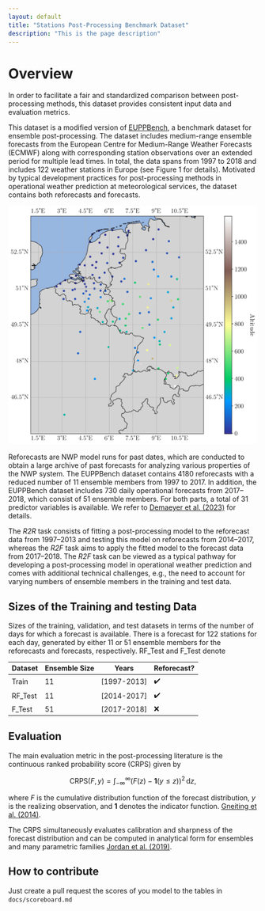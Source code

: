 ```yaml
---
layout: default
title: "Stations Post-Processing Benchmark Dataset"
description: "This is the page description"
---
```

# Overview

In order to facilitate a fair and standardized comparison between post-processing methods, this dataset provides consistent input data and evaluation metrics.

This dataset is a modified version of [EUPPBench](https://essd.copernicus.org/articles/15/2635/2023/), a benchmark dataset for ensemble post-processing. The dataset includes medium-range ensemble forecasts from the European Centre for Medium-Range Weather Forecasts (ECMWF) along with corresponding station observations over an extended period for multiple lead times. In total, the data spans from 1997 to 2018 and includes 122 weather stations in Europe (see Figure 1 for details). Motivated by typical development practices for post-processing methods in operational weather prediction at meteorological services, the dataset contains both reforecasts and forecasts.

![Figure 1: Weather Station included in this Dataset](figures/stations-1.png)

Reforecasts are NWP model runs for past dates, which are conducted to obtain a large archive of past forecasts for analyzing various properties of the NWP system. The EUPPBench dataset contains 4180 reforecasts with a reduced number of 11 ensemble members from 1997 to 2017. In addition, the EUPPBench dataset includes 730 daily operational forecasts from 2017–2018, which consist of 51 ensemble members. For both parts, a total of 31 predictor variables is available. We refer to [Demaeyer et al. (2023)](https://essd.copernicus.org/articles/15/2635/2023/) for details.

The *R2R* task consists of fitting a post-processing model to the reforecast data from 1997–2013 and testing this model on reforecasts from 2014–2017, whereas the *R2F* task aims to apply the fitted model to the forecast data from 2017–2018. The *R2F* task can be viewed as a typical pathway for developing a post-processing model in operational weather prediction and comes with additional technical challenges, e.g., the need to account for varying numbers of ensemble members in the training and test data.

## Sizes of the Training and testing Data

Sizes of the training, validation, and test datasets in terms of the number of days for which a forecast is available. There is a forecast for 122 stations for each day, generated by either 11 or 51 ensemble members for the reforecasts and forecasts, respectively. RF_Test and F_Test denote

| **Dataset** | **Ensemble Size** | **Years**   | **Reforecast?** |
|-------------|-------------------|-------------|-----------------|
| Train       | 11                | [1997-2013]   | ✔️               |
| RF_Test     | 11                | [2014-2017]   | ✔️               |
| F_Test      | 51                | [2017-2018]   | ❌              |

## Evaluation

The main evaluation metric in the post-processing literature is the continuous ranked probability score (CRPS) given by

$$
\text{CRPS}(F,y) = \int_{-\infty}^{\infty} \left( F(z) - \mathbf{1}(y \leq z)\right)^2 \, \text{d}z,
$$

where $F$ is the cumulative distribution function of the forecast distribution, $y$ is the realizing observation, and $\mathbf{1}$ denotes the indicator function. [Gneiting et al. (2014)](https://www.annualreviews.org/content/journals/10.1146/annurev-statistics-062713-085831).

The CRPS simultaneously evaluates calibration and sharpness of the forecast distribution and can be computed in analytical form for ensembles and many parametric families [Jordan et al. (2019)](https://www.jstatsoft.org/article/view/v090i12).

## How to contribute

Just create a pull request the scores of you model to the tables in ```docs/scoreboard.md```
